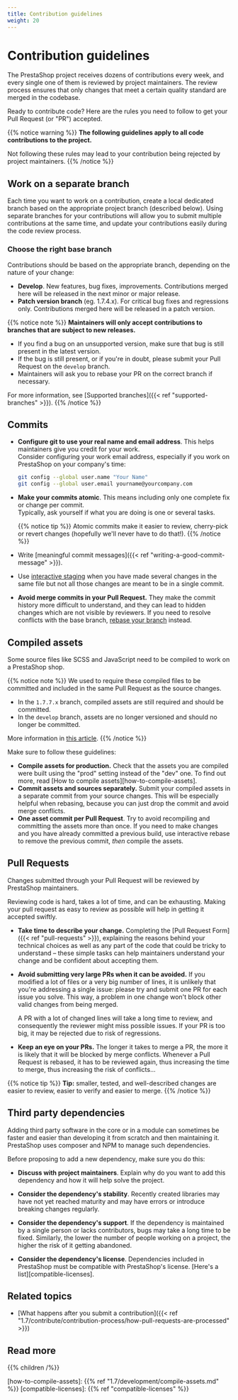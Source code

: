 ```yaml
---
title: Contribution guidelines
weight: 20
---
```


# Contribution guidelines

The PrestaShop project receives dozens of contributions every week, and every single one of them is reviewed by project maintainers. The review process ensures that only changes that meet a certain quality standard are merged in the codebase. 

Ready to contribute code? Here are the rules you need to follow to get your Pull Request (or "PR") accepted.

{{% notice warning %}}
**The following guidelines apply to all code contributions to the project.**

Not following these rules may lead to your contribution being rejected by project maintainers.
{{% /notice %}}

## Work on a separate branch

Each time you want to work on a contribution, create a local dedicated branch based on the appropriate project branch (described below). Using separate branches for your contributions will allow you to submit multiple contributions at the same time, and update your contributions easily during the code review process.

### Choose the right base branch

Contributions should be based on the appropriate branch, depending on the nature of your change:

* **Develop**. New features, bug fixes, improvements. Contributions merged here will be released in the next minor or major release.
* **Patch version branch** (eg. 1.7.4.x). For critical bug fixes and regressions only. Contributions merged here will be released in a patch version. 

{{% notice note %}}
**Maintainers will only accept contributions to branches that are subject to new releases.**

- If you find a bug on an unsupported version, make sure that bug is still present in the latest version. 
- If the bug is still present, or if you're in doubt, please submit your Pull Request on the `develop` branch.
- Maintainers will ask you to rebase your PR on the correct branch if necessary.

For more information, see [Supported branches]({{< ref "supported-branches" >}}).
{{% /notice %}}

## Commits

- **Configure git to use your real name and email address**. This helps maintainers give you credit for your work.  
    Consider configuring your work email address, especially if you work on PrestaShop on your company's time:
    
    ```bash
    git config --global user.name "Your Name"
    git config --global user.email yourname@yourcompany.com
    ```

- **Make your commits atomic**. This means including only one complete fix or change per commit.  
    Typically, ask yourself if what you are doing is one or several tasks. 

    {{% notice tip %}}
Atomic commits make it easier to review, cherry-pick or revert changes (hopefully we'll never have to do that!).
    {{% /notice %}}

- Write [meaningful commit messages]({{< ref "writing-a-good-commit-message" >}}).
- Use [interactive staging](https://git-scm.com/book/en/v2/Git-Tools-Interactive-Staging) when you have made several changes in the same file but not all those changes are meant to be in a single commit.
- **Avoid merge commits in your Pull Request.** They make the commit history more difficult to understand, and they can lead to hidden changes which are not visible by reviewers. If you need to resolve conflicts with the base branch, [rebase your branch](https://anavarre.net/how-to-rebase-a-github-pull-request/) instead.


## Compiled assets

Some source files like SCSS and JavaScript need to be compiled to work on a PrestaShop shop. 

{{% notice note %}}
We used to require these compiled files to be committed and included in the same Pull Request as the source changes.

- In the `1.7.7.x` branch, compiled assets are still required and should be committed.
- In the `develop` branch, assets are no longer versioned and should no longer be committed. 

More information in [this article](https://build.prestashop.com/news/open-question-not-commiting-assets-anymore/).
{{% /notice %}}

Make sure to follow these guidelines:

- **Compile assets for production.** Check that the assets you are compiled were built using the "prod" setting instead of the "dev" one. To find out more, read [How to compile assets][how-to-compile-assets].
- **Commit assets and sources separately.** Submit your compiled assets in a separate commit from your source changes. This will be especially helpful when rebasing, because you can just drop the commit and avoid merge conflicts.
- **One asset commit per Pull Request**. Try to avoid recompiling and committing the assets more than once. If you need to make changes and you have already committed a previous build, use interactive rebase to remove the previous commit, _then_ compile the assets. 


## Pull Requests

Changes submitted through your Pull Request will be reviewed by PrestaShop maintainers. 

Reviewing code is hard, takes a lot of time, and can be exhausting. Making your pull request as easy to review as possible will help in getting it accepted swiftly. 

- **Take time to describe your change.** Completing the [Pull Request Form]({{< ref "pull-requests" >}}), explaining the reasons behind your technical choices as well as any part of the code that could be tricky to understand – these simple tasks can help maintainers understand your change and be confident about accepting them.

- **Avoid submitting very large PRs when it can be avoided.** If you modified a lot of files or a very big number of lines, it is unlikely that you're addressing a single issue: please try and submit one PR for each issue you solve. This way, a problem in one change won't block other valid changes from being merged.
    
    A PR with a lot of changed lines will take a long time to review, and consequently the reviewer might miss possible issues. If your PR is too big, it may be rejected due to risk of regressions.

- **Keep an eye on your PRs.** The longer it takes to merge a PR, the more it is likely that it will be blocked by merge conflicts. Whenever a Pull Request is rebased, it has to be reviewed again, thus increasing the time to merge, thus increasing the risk of conflicts...

{{% notice tip %}}
**Tip:** smaller, tested, and well-described changes are easier to review, easier to verify and easier to merge.
{{% /notice %}}

## Third party dependencies

Adding third party software in the core or in a module can sometimes be faster and easier than developing it from scratch and then maintaining it. PrestaShop uses composer and NPM to manage such dependencies.

Before proposing to add a new dependency, make sure you do this:

- **Discuss with project maintainers**. Explain why do you want to add this dependency and how it will help solve the project.

- **Consider the dependency's stability**. Recently created libraries may have not yet reached maturity and may have errors or introduce breaking changes regularly.

- **Consider the dependency's support**. If the dependency is maintained by a single person or lacks contributors, bugs may take a long time to be fixed. Similarly, the lower the number of people working on a project, the higher the risk of it getting abandoned.

- **Consider the dependency's license**. Dependencies included in PrestaShop must be compatible with PrestaShop's license. [Here's a list][compatible-licenses].


## Related topics

- [What happens after you submit a contribution]({{< ref "1.7/contribute/contribution-process/how-pull-requests-are-processed" >}})

## Read more

{{% children /%}}

[how-to-compile-assets]: {{% ref "1.7/development/compile-assets.md" %}}
[compatible-licenses]: {{% ref "compatible-licenses" %}}
